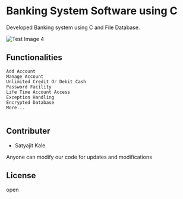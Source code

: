 # Banking System Software using C

Developed Banking system using C and File Database.

 
![Test Image 4](https://nareshit.com/wp-content/uploads/2018/08/C-Programming-online-training-nareshit.jpg)
## Functionalities

```cp
Add Account
Manage Account
Unlimited Credit Or Debit Cash
Password Facility
Life Time Account Access
Exception Handling
Encrypted Database
More...
 
```

## Contributer
   - Satyajit Kale

Anyone can modify our code for updates and modifications

## License
open
